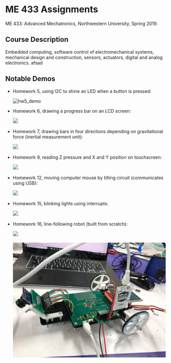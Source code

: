 # ME 433 Assignments
ME 433: Advanced Mechatronics, Northwestern University, Spring 2019.

## Course Description
Embedded computing, software control of electromechanical systems, mechanical design and construction, sensors, actuators, digital and analog electronics. afsad

## Notable Demos
- Homework 5, using I2C to shine an LED when a button is pressed:

  ![hw5_demo](gifs/hw5_demo.gif)
  
- Homework 6, drawing a progress bar on an LCD screen:

  <img src="gifs/hw6_demo.gif" width="325">

- Homework 7, drawing bars in four directions depending on gravitational force (inertial measurement unit):

  <img src="gifs/hw7_demo.gif" width="325">
  
- Homework 9, reading Z pressure and X and Y position on touchscreen:

  <img src="gifs/hw9_demo.gif" width="325">

- Homework 12, moving computer mouse by tilting circuit (communicates using USB):

  <img src="gifs/hw12_demo.gif" width="325">
  
- Homework 15, blinking lights using interrupts:

  <img src="gifs/hw15_demo.gif" width="325">
  
- Homework 16, line-following robot (built from scratch):

  <img src="gifs/hw16_demo.gif" width="325">
  
  <br>
  <br>
  <img src="hw16_line_following_robot/bot2.jpeg" width="500">
  

